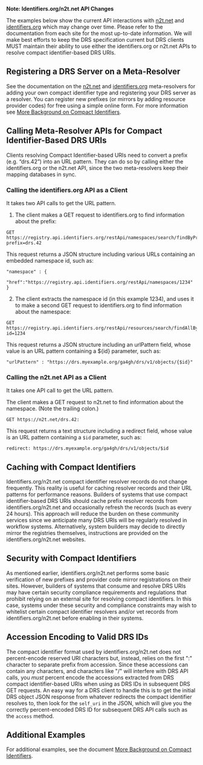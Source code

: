 **Note: Identifiers.org/n2t.net API Changes**

The examples below show the current API interactions with [n2t.net](https://n2t.net/e/compact_ids.html) and [identifiers.org](https://docs.identifiers.org/) which may change over time. Please refer to the documentation from each site for the most up-to-date information. We will make best efforts to keep the DRS specification current but DRS clients MUST maintain their ability to use either the identifiers.org or n2t.net APIs to resolve compact identifier-based DRS URIs.

## Registering a DRS Server on a Meta-Resolver

See the documentation on the [n2t.net](https://n2t.net/e/compact_ids.html) and [identifiers.org](https://docs.identifiers.org/) meta-resolvers for adding your own compact identifier type and registering your DRS server as a resolver. You can register new prefixes (or mirrors by adding resource provider codes) for free using a simple online form. For more information see [More Background on Compact Identifiers](./more-background-on-compact-identifiers.html).

## Calling Meta-Resolver APIs for Compact Identifier-Based DRS URIs

Clients resolving Compact Identifier-based URIs need to convert a prefix (e.g. “drs.42”) into an URL pattern. They can do so by calling either the identifiers.org or the n2t.net API, since the two meta-resolvers keep their mapping databases in sync.

### Calling the identifiers.org API as a Client

It takes two API calls to get the URL pattern.

1. The client makes a GET request to identifiers.org to find information about the prefix:

```
GET https://registry.api.identifiers.org/restApi/namespaces/search/findByPrefix?prefix=drs.42
```

This request returns a JSON structure including various URLs containing an embedded namespace id, such as:

```
"namespace" : {
  "href":"https://registry.api.identifiers.org/restApi/namespaces/1234"
}
```

2. The client extracts the namespace id (in this example 1234), and uses it to make a second GET request to identifiers.org to find information about the namespace:

```
GET https://registry.api.identifiers.org/restApi/resources/search/findAllByNamespaceId?id=1234
```

This request returns a JSON structure including an urlPattern field, whose value is an URL pattern containing a ${id} parameter, such as:

```
"urlPattern" : "https://drs.myexample.org/ga4gh/drs/v1/objects/{$id}"
```

### Calling the n2t.net API as a Client

It takes one API call to get the URL pattern.

The client makes a GET request to n2t.net to find information about the namespace. (Note the trailing colon.)

```
GET https://n2t.net/drs.42:
```

This request returns a text structure including a redirect field, whose value is an URL pattern containing a `$id` parameter, such as:

```
redirect: https://drs.myexample.org/ga4gh/drs/v1/objects/$id
```

## Caching with Compact Identifiers

Identifiers.org/n2t.net compact identifier resolver records do not change frequently. This reality is useful for caching resolver records and their URL patterns for performance reasons. Builders of systems that use compact identifier-based DRS URIs should cache prefix resolver records from identifiers.org/n2t.net and occasionally refresh the records (such as every 24 hours). This approach will reduce the burden on these community services since we anticipate many DRS URIs will be regularly resolved in workflow systems. Alternatively, system builders may decide to directly mirror the registries themselves, instructions are provided on the identifiers.org/n2t.net websites.

## Security with Compact Identifiers

As mentioned earlier, identifiers.org/n2t.net performs some basic verification of new prefixes and provider code mirror registrations on their sites. However, builders of systems that consume and resolve DRS URIs may have certain security compliance requirements and regulations that prohibit relying on an external site for resolving compact identifiers. In this case, systems under these security and compliance constraints may wish to whitelist certain compact identifier resolvers and/or vet records from identifiers.org/n2t.net before enabling in their systems.

## Accession Encoding to Valid DRS IDs

The compact identifier format used by identifiers.org/n2t.net does not percent-encode reserved URI characters but, instead, relies on the first ":" character to separate prefix from accession. Since these accessions can contain any characters, and characters like "/" will interfere with DRS API calls, you *must* percent encode the accessions extracted from DRS compact identifier-based URIs when using as DRS IDs in subsequent DRS GET requests. An easy way for a DRS client to handle this is to get the initial DRS object JSON response from whatever redirects the compact identifier resolves to, then look for the `self_uri` in the JSON, which will give you the correctly percent-encoded DRS ID for subsequent DRS API calls such as the `access` method.

## Additional Examples

For additional examples, see the document [More Background on Compact Identifiers](./more-background-on-compact-identifiers.html).
